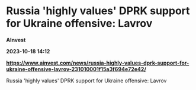 # Russia 'highly values' DPRK support for Ukraine offensive: Lavrov
**AInvest**

**2023-10-18 14:12**

**https://www.ainvest.com/news/russia-highly-values-dprk-support-for-ukraine-offensive-lavrov-231010001f15a3f694e72e42/**

Russia 'highly values' DPRK support for Ukraine offensive: Lavrov